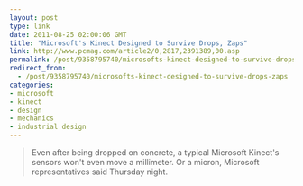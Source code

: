 ```yaml
---
layout: post
type: link
date: 2011-08-25 02:00:06 GMT
title: "Microsoft's Kinect Designed to Survive Drops, Zaps"
link: http://www.pcmag.com/article2/0,2817,2391389,00.asp
permalink: /post/9358795740/microsofts-kinect-designed-to-survive-drops-zaps
redirect_from: 
  - /post/9358795740/microsofts-kinect-designed-to-survive-drops-zaps
categories:
- microsoft
- kinect
- design
- mechanics
- industrial design
---
```

<blockquote>Even after being dropped on concrete, a typical Microsoft Kinect's sensors won't even move a millimeter. Or a micron, Microsoft representatives said Thursday night.</blockquote>